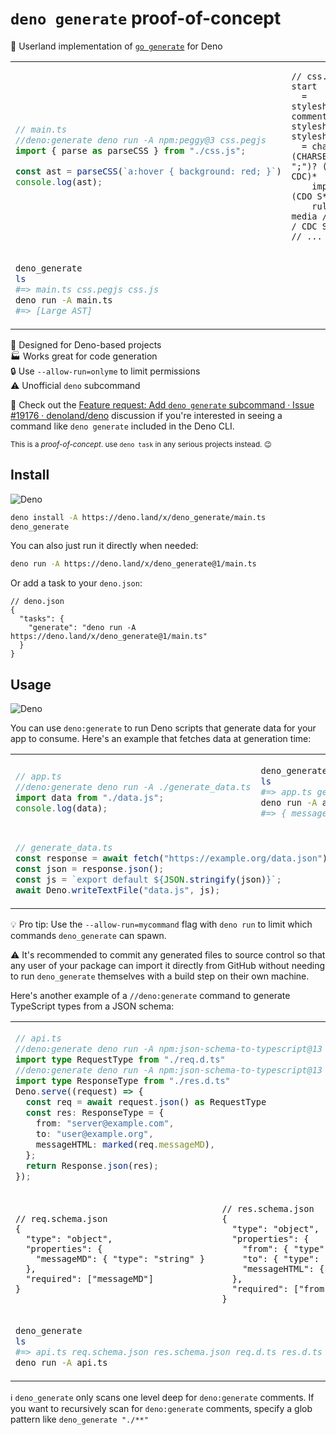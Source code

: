 # `deno generate` proof-of-concept

🦕 Userland implementation of [`go generate`] for Deno

<table align=center><td>

```ts
// main.ts
//deno:generate deno run -A npm:peggy@3 css.pegjs
import { parse as parseCSS } from "./css.js";

const ast = parseCSS(`a:hover { background: red; }`)
console.log(ast);
```

<td>

```pegjs
// css.pegjs
start
  = stylesheet:stylesheet comment* { return stylesheet; }
stylesheet
  = charset:(CHARSET_SYM STRING ";")? (S / CDO / CDC)*
    imports:(import (CDO S* / CDC S*)*)*
    rules:((ruleset / media / page) (CDO S* / CDC S*)*)*
// ...
```

<tr><td colspan=2>

```sh
deno_generate
ls
#=> main.ts css.pegjs css.js
deno run -A main.ts
#=> [Large AST]
```

</table>

🦕 Designed for Deno-based projects \
🏭 Works great for code generation \
🔒 Use `--allow-run=onlyme` to limit permissions \
⚠️ Unofficial `deno` subcommand

👀 Check out the [Feature request: Add `deno generate` subcommand · Issue #19176
· denoland/deno] discussion if you're interested in seeing a command like
`deno generate` included in the Deno CLI.

<sup>This is a _proof-of-concept_. use `deno task` in any serious projects instead. 😉</sup>

## Install

![Deno](https://img.shields.io/static/v1?style=for-the-badge&message=Deno&color=000000&logo=Deno&logoColor=FFFFFF&label=)

```sh
deno install -A https://deno.land/x/deno_generate/main.ts
deno_generate
```

You can also just run it directly when needed:

```sh
deno run -A https://deno.land/x/deno_generate@1/main.ts
```

Or add a task to your `deno.json`:

```jsonc
// deno.json
{
  "tasks": {
    "generate": "deno run -A https://deno.land/x/deno_generate@1/main.ts"
  }
}
```

## Usage

![Deno](https://img.shields.io/static/v1?style=for-the-badge&message=Deno&color=000000&logo=Deno&logoColor=FFFFFF&label=)

You can use `deno:generate` to run Deno scripts that generate data for your app
to consume. Here's an example that fetches data at generation time:

<table align=center><td>

```ts
// app.ts
//deno:generate deno run -A ./generate_data.ts
import data from "./data.js";
console.log(data);
```

<td>

```sh
deno_generate
ls
#=> app.ts generate_data.ts data.js
deno run -A app.ts
#=> { message: "Hello world!" }
```

<tr><td colspan=2>

```ts
// generate_data.ts
const response = await fetch("https://example.org/data.json");
const json = response.json();
const js = `export default ${JSON.stringify(json)}`;
await Deno.writeTextFile("data.js", js);
```

</table>

💡 Pro tip: Use the `--allow-run=mycommand` flag with `deno run` to limit which
commands `deno_generate` can spawn.

⚠️ It's recommended to commit any generated files to source control so that any
user of your package can import it directly from GitHub without needing to run
`deno_generate` themselves with a build step on their own machine.

Here's another example of a `//deno:generate` command to generate TypeScript types from a JSON schema:

<table align=center><td colspan=2>

```ts
// api.ts
//deno:generate deno run -A npm:json-schema-to-typescript@13 req.schema.json req.d.ts
import type RequestType from "./req.d.ts"
//deno:generate deno run -A npm:json-schema-to-typescript@13 res.schema.json res.d.ts
import type ResponseType from "./res.d.ts"
Deno.serve((request) => {
  const req = await request.json() as RequestType
  const res: ResponseType = {
    from: "server@example.com",
    to: "user@example.org",
    messageHTML: marked(req.messageMD),
  };
  return Response.json(res);
});
```

<tr><td>

```jsonc
// req.schema.json
{
  "type": "object",
  "properties": {
    "messageMD": { "type": "string" }
  },
  "required": ["messageMD"]
}
```

<td>

```jsonc
// res.schema.json
{
  "type": "object",
  "properties": {
    "from": { "type": "string" },
    "to": { "type": "string" },
    "messageHTML": { "type": "string" }
  },
  "required": ["from", "to", "messageHTML"]
}

```

<tr><td colspan=2>

```sh
deno_generate
ls
#=> api.ts req.schema.json res.schema.json req.d.ts res.d.ts
deno run -A api.ts
```

</table>

ℹ `deno_generate` only scans one level deep for `deno:generate` comments. If
you want to recursively scan for `deno:generate` comments, specify a glob
pattern like `deno_generate "./**"`

<!-- prettier-ignore-start -->
[Feature request: Add `deno generate` subcommand · Issue #19176 · denoland/deno]: https://github.com/denoland/deno/issues/19176
[`go generate`]: https://go.googlesource.com/proposal/+/refs/heads/master/design/go-generate.md
<!-- prettier-ignore-end -->
